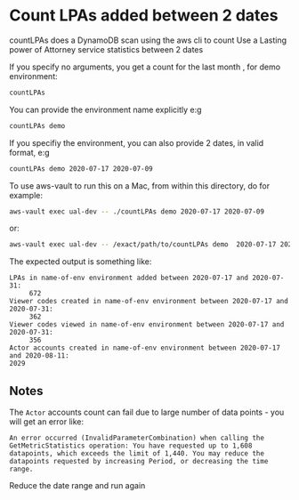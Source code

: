 # Count LPAs added between 2 dates

countLPAs does a DynamoDB scan using the aws cli to count Use a Lasting power of Attorney service statistics between 2 dates

If you specify no arguments, you get a count for the last month , for demo environment:

```bash
countLPAs
```

You can provide the environment name explicitly e:g

```bash
countLPAs demo
```

If you specifiy the environment, you can also provide 2 dates, in valid format, e:g

```bash
countLPAs demo 2020-07-17 2020-07-09
```

To use aws-vault to run this on a Mac, from within this directory, do for example:

```bash
aws-vault exec ual-dev -- ./countLPAs demo 2020-07-17 2020-07-09
```

or:

```bash
aws-vault exec ual-dev -- /exact/path/to/countLPAs demo  2020-07-17 2020-10-15
```

The expected output is something like:

```text
LPAs in name-of-env environment added between 2020-07-17 and 2020-07-31:
     672
Viewer codes created in name-of-env environment between 2020-07-17 and 2020-07-31:
     362
Viewer codes viewed in name-of-env environment between 2020-07-17 and 2020-07-31:
     356
Actor accounts created in name-of-env environment between 2020-07-17 and 2020-08-11:
2029
```


## Notes

The `Actor` accounts count can fail due to large number of data points - you will get an error like:

```text
An error occurred (InvalidParameterCombination) when calling the GetMetricStatistics operation: You have requested up to 1,608 datapoints, which exceeds the limit of 1,440. You may reduce the datapoints requested by increasing Period, or decreasing the time range.
```

Reduce the date range and run again
